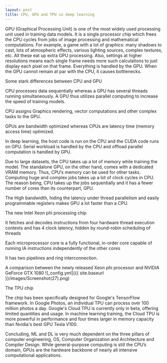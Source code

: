 ```yaml
---
layout: post
title: CPU, GPU and TPU in deep learning
---
```


GPU (Graphical Processing Unit) is one of the most widely used processing unit used in training data models. It is a single processor chip which frees the CPU cycles from jobs of image processing and mathematical computations. For example, a game with a lot of graphics: many shadows to cast, lots of atmospheric effects, various lighting sources, complex textures, etc. All these eat up extra GPU processing. Also, settings at higher resolutions means each single frame needs more such calculations to just display each pixel on that frame. Everything is handled by the GPU. When the GPU cannot remain at par with the CPU, it causes bottlenecks.

Some stark differences between CPU and GPU

CPU processes data sequentially whereas a GPU has several threads running simultaneously. A GPU thus utilizes parallel computing to increase the speed of training models.

CPU assigns Graphics rendering, vector computations and other complex tasks to the GPU.

GPUs are bandwidth optimized whereas CPUs are latency time (memory access time) optimized.

In deep learning, the host code is run on the CPU and the CUDA code runs on GPU. Serial workload is handled by the CPU and offload parallel computation is handled by GPU.

Due to large datasets, the CPU takes up a lot of memory while training the model. The standalone GPU, on the other hand, comes with a dedicated VRAM memory. Thus, CPU’s memory can be used for other tasks. Computing huge and complex jobs takes up a lot of clock cycles in CPU. The reason being, CPU takes up the jobs sequentially and it has a fewer number of cores than its counterpart, GPU.

The High bandwidth, hiding the latency under thread parallelism and easily programmable registers makes GPU a lot faster than a CPU.

The new Intel Xeon phi processing chip

It fetches and decodes instructions from four hardware thread execution contexts and has 4 clock latency, hidden by round-robin scheduling of threads

Each microprocessor core is a fully functional, in-order core capable of running IA instructions independently of the other cores

It has two pipelines and ring interconnection.

A comparison between the newly released Xeon phi processor and NVIDIA GeForce GTX 1080
![_config.yml]({{ site.baseurl }}/images/Screenshot(27).png)

The TPU chip

The chip has been specifically designed for Google's TensorFlow framework. In Google Photos, an individual TPU can process over 100 million photos a day. Google's Cloud TPU is currently only in beta, offering limited quantities and usage. In machine learning training, the Cloud TPU is more powerful in performance and four times larger in memory capacity than Nvidia's best GPU Tesla V100.

Concluding, ML and DL is very much dependent on the three pillars of computer engineering, OS, Computer Organization and Architecture and Compiler Design. While general-purpose computing is still the CPU’s domain, GPUs are the hardware backbone of nearly all intensive computational applications.
